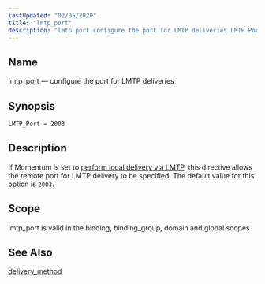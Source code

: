 ```yaml
---
lastUpdated: "02/05/2020"
title: "lmtp_port"
description: "lmtp port configure the port for LMTP deliveries LMTP Port 2003 If Momentum is set to perform local delivery via LMTP this directive allows the remote port for LMTP delivery to be specified The default value for this option is 2003 lmtp port is valid in the binding binding group..."
---
```


<a name="conf.ref.lmtp_port"></a> 
## Name

lmtp_port — configure the port for LMTP deliveries

## Synopsis

`LMTP_Port = 2003`

<a name="idp25021232"></a> 
## Description

If Momentum is set to [perform local delivery via LMTP](/momentum/4/config/ref-delivery-method), this directive allows the remote port for LMTP delivery to be specified. The default value for this option is `2003`.

<a name="idp25024352"></a> 
## Scope

lmtp_port is valid in the binding, binding_group, domain and global scopes.

<a name="idp25026224"></a> 
## See Also

[delivery_method](/momentum/4/config/ref-delivery-method)